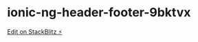 # ionic-ng-header-footer-9bktvx

[Edit on StackBlitz ⚡️](https://stackblitz.com/edit/ionic-ng-header-footer-9bktvx)